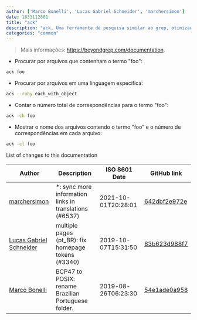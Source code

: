 ```yaml
---
author: ['Marco Bonelli', 'Lucas Gabriel Schneider', 'marchersimon']
date: 1633112881
title: "ack"
description: "ack, Uma ferramenta de pesquisa similar ao grep, otimizada para programadores."
categories: "common"
---
```

> Mais informações: <https://beyondgrep.com/documentation>.

- Procurar por arquivos que contenham o termo "foo":

```bash
ack foo
```

- Procurar por arquivos em uma linguagem específica:

```bash
ack --ruby each_with_object
```

- Contar o número total de correspondências para o termo "foo":

```bash
ack -ch foo
```

- Mostrar o nome dos arquivos contendo o termo "foo" e o número de correspondências em cada arquivo:

```bash
ack -cl foo
```
List of changes to this documentation


Author | Description | ISO 8601 Date | GitHub link
------|-----|-----|-----
[marchersimon](mailto:50295997+marchersimon@users.noreply.github.com) | *: sync more information links in translations (#6537) | 2021-10-01T20:28:01 | [642dbf2e972e](https://github.com/tldr-pages/tldr/commit/642dbf2e972e388fab8c84ba3b4685fb862b6454)
[Lucas Gabriel Schneider](mailto:lucas.schneider@sap.com) | multiple pages (pt_BR): fix homepage tokens (#3340) | 2019-10-07T15:31:50 | [83b623d988f7](https://github.com/tldr-pages/tldr/commit/83b623d988f7940581b5e9fbd43ec0fdc7496a68)
[Marco Bonelli](mailto:marco@mebeim.net) | BCP47 to POSIX: rename Brazilian Portuguese folder. | 2019-08-26T06:23:30 | [54e1ade0a958](https://github.com/tldr-pages/tldr/commit/54e1ade0a958f3a08d9ed60f32b66188d0ecfb63)

